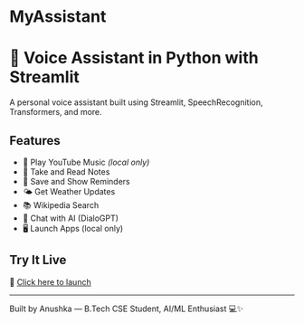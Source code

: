 # MyAssistant
# 🧠 Voice Assistant in Python with Streamlit

A personal voice assistant built using Streamlit, SpeechRecognition, Transformers, and more.

## Features

- 🎵 Play YouTube Music *(local only)*
- 📝 Take and Read Notes
- 🔔 Save and Show Reminders
- 🌤️ Get Weather Updates
- 📚 Wikipedia Search
- 💬 Chat with AI (DialoGPT)
- 🖥️ Launch Apps (local only)

## Try It Live

🔗 [Click here to launch](https://myassistant-kpbxff3tai9hmdvygcqfox.streamlit.app/)

---

Built by Anushka — B.Tech CSE Student, AI/ML Enthusiast 💻✨
